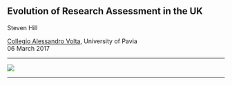 
## Evolution of Research Assessment in the UK

Steven Hill

[Collegio Alessandro Volta](http://www.collegiovolta.org/), University of Pavia    
06 March 2017

---

![](/slides/images/ref2014-summary.png)

---



<!--
- background and context
    - the UK funding landscape
    - history of research assessment
    - key features (peer review, discpline consistency)
- the use of bibliometrics in research assessment
    - metrics debate/pilot 2008
    - The Metric Tide
- societal impact assessment in REF2014
- the future: towards REF2021
    - Stern Review
    - consultation proposals
    - key challenges
-->
